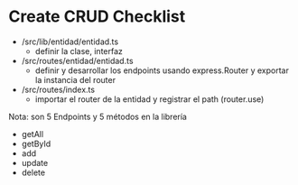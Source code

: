# Create CRUD Checklist

- /src/lib/entidad/entidad.ts
  - definir la clase, interfaz
- /src/routes/entidad/entidad.ts
  - definir y desarrollar los endpoints usando express.Router y exportar la instancia del router
- /src/routes/index.ts
  - importar el router de la entidad y registrar el path (router.use)

Nota: son 5 Endpoints y 5 métodos en la librería

- getAll
- getById
- add
- update
- delete
